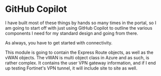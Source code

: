 # GitHub Copilot
I have built most of these things by hands so many times in the portal, so I am going to start off with just using GitHub Copilot to outline the various components I need for my standard design and going from there. 

As always, you have to get started with connectivity. 

This module is going to contain the Express Route objects, as well as the vWAN objects. The vWAN is multi object class in Azure and as such, is rather complex. It contains the user VPN gateway information, and if I end up testing Fortinet's VPN tunnel, it will include site to site as well. 

